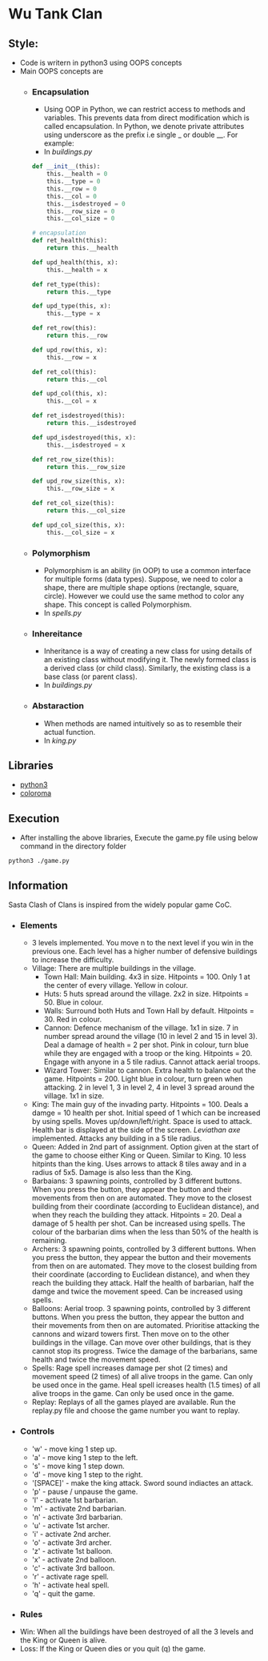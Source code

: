 # Wu Tank Clan

## Style:
+ Code is writern in python3 using OOPS concepts
+ Main OOPS concepts are
    - ###  Encapsulation
        - Using OOP in Python, we can restrict access to methods and variables. This prevents data from direct modification which is called encapsulation. In Python, we denote private attributes using underscore as the prefix i.e single _ or double __.
        For example:
        - In *buildings.py*
        ```python
        def __init__(this):
            this.__health = 0
            this.__type = 0
            this.__row = 0
            this.__col = 0
            this.__isdestroyed = 0
            this.__row_size = 0
            this.__col_size = 0

        # encapsulation
        def ret_health(this):
            return this.__health

        def upd_health(this, x):
            this.__health = x

        def ret_type(this):
            return this.__type

        def upd_type(this, x):
            this.__type = x

        def ret_row(this):
            return this.__row

        def upd_row(this, x):
            this.__row = x

        def ret_col(this):
            return this.__col

        def upd_col(this, x):
            this.__col = x

        def ret_isdestroyed(this):
            return this.__isdestroyed

        def upd_isdestroyed(this, x):
            this.__isdestroyed = x

        def ret_row_size(this):
            return this.__row_size

        def upd_row_size(this, x):
            this.__row_size = x

        def ret_col_size(this):
            return this.__col_size

        def upd_col_size(this, x):
            this.__col_size = x
        ```

    - ### Polymorphism
        - Polymorphism is an ability (in OOP) to use a common interface for multiple forms (data types).
            Suppose, we need to color a shape, there are multiple shape options (rectangle, square, circle). However we could use the same method to color any shape. This concept is called Polymorphism.
        - In *spells.py*
    - ### Inhereitance
        - Inheritance is a way of creating a new class for using details of an existing class without modifying it. The newly formed class is a derived class (or child class). Similarly, the existing class is a base class (or parent class).
        - In *buildings.py*
    - ### Abstaraction
        - When methods are named intuitively so as to resemble their actual function. 
        - In *king.py*

## Libraries
+ [python3](https://www.python.org/downloads/)
+ [coloroma](https://pypi.org/project/colorama/)
## Execution
+ After installing the above libraries, Execute the game.py file using below command in the directory folder
```
python3 ./game.py
```

## Information
Sasta Clash of Clans is inspired from the widely popular game CoC. 

+ ### Elements
    - 3 levels implemented. You move n to the next level if you win in the previous one. Each level has a higher number of defensive buildings to increase the difficulty. 
    - Village: There are multiple buildings in the village.
        - Town Hall: Main building. 4x3 in size. Hitpoints = 100. Only 1 at the center of every village. Yellow in colour.
        - Huts: 5 huts spread around the village. 2x2 in size. Hitpoints = 50. Blue in colour.
        - Walls: Surround both Huts and Town Hall by default. Hitpoints = 30. Red in colour. 
        - Cannon: Defence mechanism of the village. 1x1 in size. 7 in number spread around the village (10 in level 2 and 15 in level 3). Deal a damage of health = 2 per shot. Pink in colour, turn blue while they are engaged with a troop or the king. Hitpoints = 20. Engage with anyone in a 5 tile radius. Cannot attack aerial troops. 
        - Wizard Tower: Similar to cannon. Extra health to balance out the game. Hitpoints = 200. Light blue in colour, turn green when attacking. 2 in level 1, 3 in level 2, 4 in level 3 spread around the village. 1x1 in size.
    - King: The main guy of the invading party. Hitpoints = 100. Deals a damge = 10 health per shot. Initial speed of 1 which can be increased by using spells. Moves up/down/left/right. Space is used to attack. Health bar is displayed at the side of the screen. *Leviathan axe* implemented. Attacks any building in a 5 tile radius.
    - Queen: Added in 2nd part of assignment. Option given at the start of the game to choose either King or Queen. Similar to King. 10 less hitpints than the king. Uses arrows to attack 8 tiles away and in a radius of 5x5. Damage is also less than the King.
    - Barbaians: 3 spawning points, controlled by 3 different buttons. When you press the button, they appear the button and their movements from then on are automated. They move to the closest building from their coordinate (according to Euclidean distance), and when they reach the building they attack. Hitpoints = 20. Deal a damage of 5 health per shot. Can be increased using spells. The colour of the barbarian dims when the less than 50% of the health is remaining.
    - Archers: 3 spawning points, controlled by 3 different buttons. When you press the button, they appear the button and their movements from then on are automated. They move to the closest building from their coordinate (according to Euclidean distance), and when they reach the building they attack. Half the health of barbarian, half the damge and twice the movement speed. Can be increased using spells. 
    - Balloons: Aerial troop. 3 spawning points, controlled by 3 different buttons. When you press the button, they appear the button and their movements from then on are automated. Prioritise attacking the cannons and wizard towers first. Then move on to the other buildings in the village. Can move over other buildings, that is they cannot stop its progress. Twice the damage of the barbarians, same health and twice the movement speed. 
    - Spells: Rage spell increases damage per shot (2 times) and movement speed (2 times) of all alive troops in the game. Can only be used once in the game. Heal spell icreases health (1.5 times) of all alive troops in the game. Can only be used once in the game.
    - Replay: Replays of all the games played are available. Run the replay.py file and choose the game number you want to replay.

+ ### Controls
    - 'w' - move king 1 step up.
    - 'a' - move king 1 step to the left.
    - 's' - move king 1 step down.
    - 'd' - move king 1 step to the right.
    - '[SPACE]' - make the king attack. Sword sound indiactes an attack.
    - 'p' - pause / unpause the game.
    - 'l' - activate 1st barbarian.
    - 'm' - activate 2nd barbarian.
    - 'n' - activate 3rd barbarian.
    - 'u' - activate 1st archer.
    - 'i' - activate 2nd archer.
    - 'o' - activate 3rd archer.
    - 'z' - activate 1st balloon.
    - 'x' - activate 2nd balloon.
    - 'c' - activate 3rd balloon.
    - 'r' - activate rage spell.
    - 'h' - activate heal spell.
    - 'q' - quit the game.

+ ### Rules
 - Win: When all the buildings have been destroyed of all the 3 levels and the King or Queen is alive.
 - Loss: If the King or Queen dies or you quit (q) the game.
